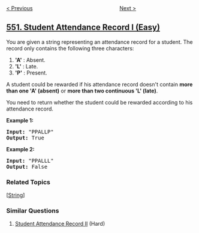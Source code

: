 <!--|This file generated by command(leetcode description); DO NOT EDIT.    |-->
<!--+----------------------------------------------------------------------+-->
<!--|@author    openset <openset.wang@gmail.com>                           |-->
<!--|@link      https://github.com/openset                                 |-->
<!--|@home      https://github.com/tonymontaro/leetcode-hints                        |-->
<!--+----------------------------------------------------------------------+-->

[< Previous](https://github.com/tonymontaro/leetcode-hints/tree/master/problems/game-play-analysis-iv "Game Play Analysis IV")
　　　　　　　　　　　　　　　　
[Next >](https://github.com/tonymontaro/leetcode-hints/tree/master/problems/student-attendance-record-ii "Student Attendance Record II")

## [551. Student Attendance Record I (Easy)](https://leetcode.com/problems/student-attendance-record-i "学生出勤记录 I")

You are given a string representing an attendance record for a student. The record only contains the following three characters:

<p>
<ol>
<li><b>'A'</b> : Absent. </li>
<li><b>'L'</b> : Late.</li>
<li> <b>'P'</b> : Present. </li>
</ol>
</p>

<p>
A student could be rewarded if his attendance record doesn't contain <b>more than one 'A' (absent)</b> or <b>more than two continuous 'L' (late)</b>.    </p>

<p>You need to return whether the student could be rewarded according to his attendance record.</p>

<p><b>Example 1:</b><br />
<pre>
<b>Input:</b> "PPALLP"
<b>Output:</b> True
</pre>
</p>

<p><b>Example 2:</b><br />
<pre>
<b>Input:</b> "PPALLL"
<b>Output:</b> False
</pre>
</p>

### Related Topics
  [[String](https://github.com/tonymontaro/leetcode-hints/tree/master/tag/string/README.md)]

### Similar Questions
  1. [Student Attendance Record II](https://github.com/tonymontaro/leetcode-hints/tree/master/problems/student-attendance-record-ii) (Hard)
